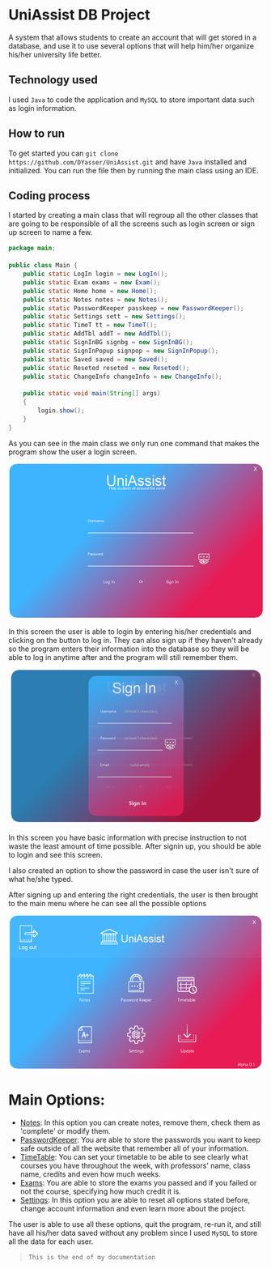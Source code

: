 # UniAssist DB Project

A system that allows students to create an account that will get stored in a database, and use it to use several options that will help him/her organize his/her university life better.
 
## Technology used

I used `Java` to code the application and `MySQL` to store important data such as login information. 

## How to run

To get started you can `git clone  https://github.com/DYasser/UniAssist.git` and have `Java` installed and initialized. You can run the file then by running the main class using an IDE.

## Coding process

I started by creating a main class that will regroup all the other classes that are going to be responsible of all the screens such as login screen or sign up screen to name a few.

```java
package main;

public class Main {
    public static LogIn login = new LogIn();
    public static Exam exams = new Exam();
    public static Home home = new Home();
    public static Notes notes = new Notes();
    public static PasswordKeeper passkeep = new PasswordKeeper();
    public static Settings sett = new Settings();
    public static TimeT tt = new TimeT();
    public static AddTbl addT = new AddTbl();
    public static SignInBG signbg = new SignInBG();
    public static SignInPopup signpop = new SignInPopup();
    public static Saved saved = new Saved();
    public static Reseted reseted = new Reseted();
    public static ChangeInfo changeInfo = new ChangeInfo();

    public static void main(String[] args)
    {
        login.show();
    }
}
```
As you can see in the main class we only run one command that makes the program show the user a login screen.

![LoginScreen](https://github.com/DYasser/UniAssist/blob/master/src/main/images/loginscreen.png)

In this screen the user is able to login by entering his/her credentials and clicking on the button to log in. They can also sign up if they haven't already so the program enters their information into the database so they will be able to log in anytime after and the program will still remember them.

![SignupScreen](https://github.com/DYasser/UniAssist/blob/master/src/main/images/signinscreen.png)

In this screen you have basic information with precise instruction to not waste the least amount of time possible.
After signin up, you should be able to login and see this screen.

I also created an option to show the password in case the user isn't sure of what he/she typed.

After signing up and entering the right credentials, the user is then brought to the main menu where he can see all the possible options

![MainMenuScreen](https://github.com/DYasser/UniAssist/blob/master/src/main/images/mainmenuscreen.png)

# Main Options:
- [Notes](https://github.com/DYasser/UniAssist/blob/master/src/main/Notes.java): In this option you can create notes, remove them, check them as 'complete' or modify them.
- [PasswordKeeper](https://github.com/DYasser/UniAssist/blob/master/src/main/PasswordKeeper.java): You are able to store the passwords you want to keep safe outside of all the website that remember all of your information.
- [TimeTable](https://github.com/DYasser/UniAssist/blob/master/src/main/TimeT.java): You can set your timetable to be able to see clearly what courses you have throughout the week, with professors' name, class name, credits and even how much weeks.
- [Exams](https://github.com/DYasser/UniAssist/blob/master/src/main/Exam.java): You are able to store the exams you passed and if you failed or not the course, specifying how much credit it is.
- [Settings](https://github.com/DYasser/UniAssist/blob/master/src/main/Settings.java): In this option you are able to reset all options stated before, change account information and even learn more about the project.

The user is able to use all these options, quit the program, re-run it, and still have all his/her data saved without any problem since I used `MySQL` to store all the data for each user.

>     This is the end of my documentation
